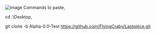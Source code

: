 ![image](https://github.com/user-attachments/assets/2fbbf1ee-0720-465a-a22b-1d95a9457eaf)
Commands to paste,



cd .\Desktop,

git clone -b Alpha-0.0-Test https://github.com/FlyingCraby/Lastpiece.git
